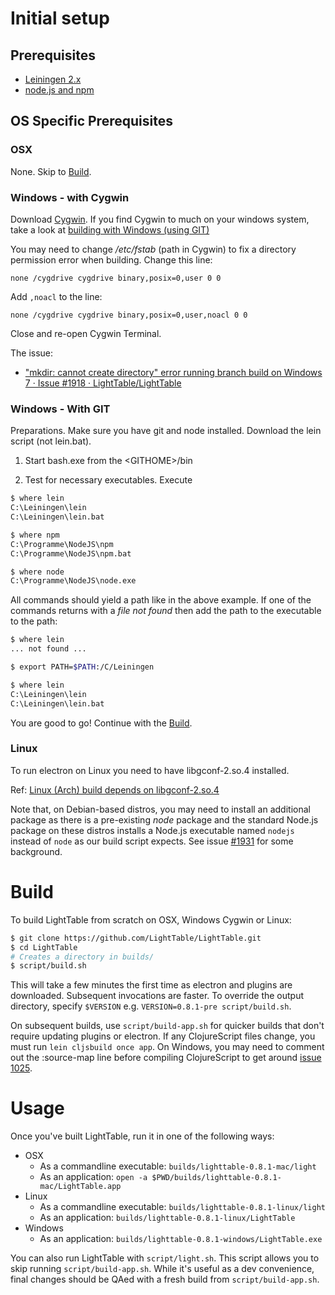 # Initial setup

## Prerequisites

- [Leiningen 2.x](http://leiningen.org/)
- [node.js and npm](https://nodejs.org/)

## OS Specific Prerequisites

### OSX

None. Skip to [Build](#build).


### Windows - with Cygwin

Download [Cygwin](https://cygwin.com/install.html). If you find Cygwin to much on your windows system, take a look at [building with Windows (using GIT)](#WindowsGit)

You may need to change */etc/fstab* (path in Cygwin) to fix a directory permission error when building. Change this line:

```
none /cygdrive cygdrive binary,posix=0,user 0 0
```

Add `,noacl` to the line:

```
none /cygdrive cygdrive binary,posix=0,user,noacl 0 0
```

Close and re-open Cygwin Terminal.

The issue:

 - ["mkdir: cannot create directory" error running branch build on Windows 7 · Issue #1918 · LightTable/LightTable](https://github.com/LightTable/LightTable/issues/1918)


### Windows - With GIT <a name="WindowsGit"></a>
Preparations. Make sure you have git and node installed. Download the lein script (not lein.bat).

1. Start bash.exe from the &lt;GITHOME&gt;/bin

2. Test for necessary executables. Execute

```bash
$ where lein
C:\Leiningen\lein
C:\Leiningen\lein.bat

$ where npm
C:\Programme\NodeJS\npm
C:\Programme\NodeJS\npm.bat

$ where node
C:\Programme\NodeJS\node.exe
```

All commands should yield a path like in the above example. If one of the commands returns with a *file not found* then add the path to the executable to the path:

```bash
$ where lein
... not found ...

$ export PATH=$PATH:/C/Leiningen

$ where lein
C:\Leiningen\lein
C:\Leiningen\lein.bat
```

You are good to go! Continue with the [Build](#build).


### Linux

To run electron on Linux you need to have libgconf-2.so.4 installed.


Ref: [Linux (Arch) build depends on libgconf-2.so.4](https://github.com/LightTable/LightTable/issues/1926)

Note that, on Debian-based distros, you may need to install an additional package as there is a pre-existing *node* package and the standard Node.js package on these distros installs a Node.js executable named `nodejs` instead of `node` as our build script expects. See issue [#1931](https://github.com/LightTable/LightTable/issues/1931) for some background.

# Build

To build LightTable from scratch on OSX, Windows Cygwin or Linux:

```bash
$ git clone https://github.com/LightTable/LightTable.git
$ cd LightTable
# Creates a directory in builds/
$ script/build.sh
```

This will take a few minutes the first time as electron and plugins are downloaded. Subsequent invocations are faster.
To override the output directory, specify `$VERSION` e.g. `VERSION=0.8.1-pre script/build.sh`.

On subsequent builds, use `script/build-app.sh` for quicker builds that don't require updating plugins or electron.
If any ClojureScript files change, you must run `lein cljsbuild once app`.  On Windows, you may need to comment out the :source-map
line before compiling ClojureScript to get around [issue 1025](https://github.com/LightTable/LightTable/issues/1025).

# Usage

Once you've built LightTable, run it in one of the following ways:

* OSX
  * As a commandline executable: `builds/lighttable-0.8.1-mac/light`
  * As an application: `open -a $PWD/builds/lighttable-0.8.1-mac/LightTable.app`
* Linux
  * As a commandline executable: `builds/lighttable-0.8.1-linux/light`
  * As an application: `builds/lighttable-0.8.1-linux/LightTable`
* Windows
  * As an application: `builds/lighttable-0.8.1-windows/LightTable.exe`

You can also run LightTable with `script/light.sh`. This script allows you to
skip running `script/build-app.sh`. While it's useful as a dev convenience,
final changes should be QAed with a fresh build from `script/build-app.sh`.
